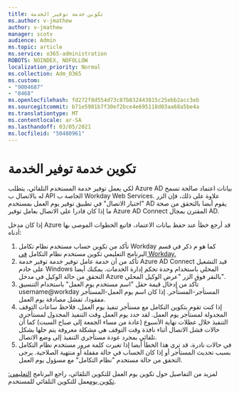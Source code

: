 ```yaml
---
title: تكوين خدمة توفير الخدمة
ms.author: v-jmathew
author: v-jmathew
manager: scotv
audience: Admin
ms.topic: article
ms.service: o365-administration
ROBOTS: NOINDEX, NOFOLLOW
localization_priority: Normal
ms.collection: Adm_O365
ms.custom:
- "9004687"
- "8468"
ms.openlocfilehash: fd272f8d554d73c87b832443815c25ebb2acc3eb
ms.sourcegitcommit: b71e5981b7f30ef2bce4e695118d03aa68a5be4a
ms.translationtype: MT
ms.contentlocale: ar-SA
ms.lasthandoff: 03/05/2021
ms.locfileid: "50480961"
---
```

# <a name="configuring-the-provision-service"></a>تكوين خدمة توفير الخدمة

لكي يعمل توفير خدمة المستخدم التلقائي، يتطلب Azure AD بيانات اعتماد صالحة تسمح له بالاتصال ب API الخاصة ب Workday Web Services. علاوة على ذلك، فإن الزر "اختبار الاتصال" في تطبيق توفير يوم العمل بمستخدم AD يقوم أيضا بالتحقق من صحة ما إذا كان قادرا على الاتصال بعامل توفير Azure AD Connect المقترن بمجال AD.

إذا كان مدخل Azure قد أرجع خطأ عند حفظ بيانات الاعتماد، فاتبع الخطوات الموصى بها أدناه:

1. تأكد من تكوين حساب مستخدم نظام تكامل Workday كما هو م ذكر في قسم البرنامج التعليمي تكوين مستخدم نظام التكامل [في Workday.](https://docs.microsoft.com/azure/active-directory/saas-apps/workday-inbound-tutorial)
2. تأكد من أن خدمة عامل توفير خدمة توفير خدمة Azure AD Connect قيد التشغيل على خادم Windows المحلي باستخدام وحدة تحكم إدارة الخدمات. يمكنك أيضا التحقق من حالة الوكيل في مدخل Azure بالنقر فوق الزر "عرض الوكيل المحلي".
3. تأكد من إدخال قيمة حقل "اسم مستخدم يوم العمل" باستخدام التنسيق username@workday المستأجر-المستأجر. إذا كان اسم يوم العمل-المستأجر مفقودا، تفشل مصادقة يوم العمل.
4. إذا كنت تقوم بتكوين التكامل مع مستأجر تنفيذ يوم العمل، فلاحظ ساعات التوقف المجدولة لمستأجر يوم العمل. لقد حدد يوم العمل وقت التنفيذ المجدول لمستأجري التنفيذ خلال عطلات نهاية الأسبوع (عادة من مساء الجمعة إلى صباح السبت) كما أن حالات فشل الاتصال أثناء نافذة وقت التوقف هي مشكلة معروفة يتم حلها بشكل تلقائي بمجرد عودة مستأجري التنفيذ إلى وضع الاتصال.
5. في حالات نادرة، قد ترى هذا الخطأ أيضا إذا تغيرت كلمة مرور مستخدم نظام التكامل بسبب تحديث المستأجر أو إذا كان الحساب في حالة مقفلة أو منتهية الصلاحية. يرجى التحقق من حالة مستخدم "نظام التكامل" مع مسؤول يوم العمل.

لمزيد من التفاصيل حول تكوين يوم العمل للتكوين التلقائي، راجع البرنامج [التعليمي: تكوين يوم](https://docs.microsoft.com/azure/active-directory/saas-apps/workday-inbound-tutorial)عمل للتكوين التلقائي للمستخدم.
